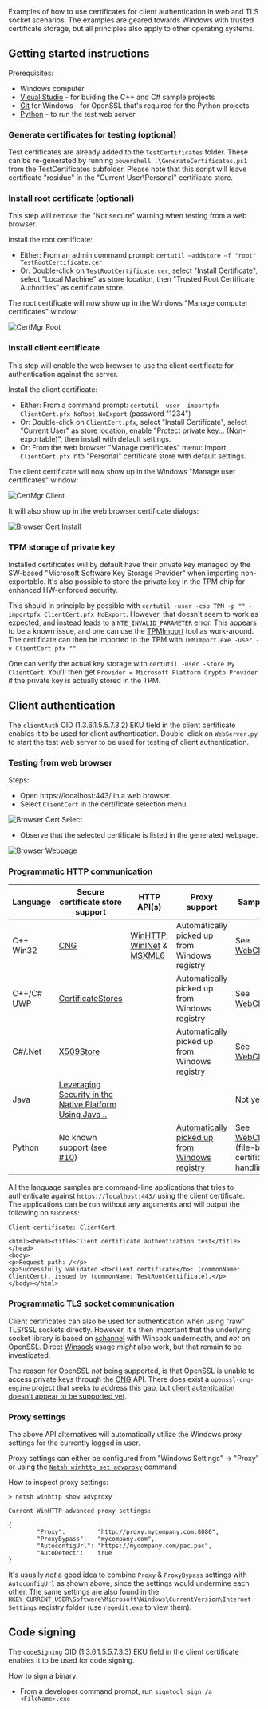Examples of how to use certificates for client authentication in web and TLS socket scenarios. The examples are geared towards Windows with trusted certificate storage, but all principles also apply to other operating systems.


## Getting started instructions

Prerequisites:
* Windows computer
* [Visual Studio](https://visualstudio.microsoft.com/) - for buiding the C++ and C# sample projects
* [Git](https://git-scm.com/) for Windows - for OpenSSL that's required for the Python projects
* [Python](https://www.python.org/) - to run the test web server

### Generate certificates for testing (optional)
Test certificates are already added to the `TestCertificates` folder. These can be re-generated by running `powershell .\GenerateCertificates.ps1` from the TestCertificates subfolder. Please note that this script will leave certificate "residue" in the "Current User\Personal" certificate store.


### Install root certificate (optional)
This step will remove the "Not secure" warning when testing from a web browser.


Install the root certificate:
* Either: From an admin command prompt: `certutil –addstore –f "root" TestRootCertificate.cer`
* Or: Double-click on `TestRootCertificate.cer`, select "Install Certificate", select "Local Machine" as store location, then "Trusted Root Certificate Authorities" as certificate store.

The root certificate will now show up in the Windows "Manage computer certificates" window:

![CertMgr Root](figures/CertMgrRoot.png) 


### Install client certificate
This step will enable the web browser to use the client certificate for authentication against the server.

Install the client certificate:
* Either: From a command prompt: `certutil -user –importpfx ClientCert.pfx NoRoot,NoExport` (password "1234")
* Or: Double-click on `ClientCert.pfx`, select "Install Certificate", select "Current User" as store location, enable "Protect private key... (Non-exportable)", then install with default settings.
* Or: From the web browser "Manage certificates" menu: Import `ClientCert.pfx` into "Personal" certificate store with default settings.

The client certificate will now show up in the Windows "Manage user certificates" window:

![CertMgr Client](figures/CertMgrClient.png) 

It will also show up in the web browser certificate dialogs:

![Browser Cert Install](figures/BrowserCertInstall.png) 


### TPM storage of private key
Installed certificates will by default have their private key managed by the SW-based "Microsoft Software Key Storage Provider" when importing non-exportable. It's also possible to store the private key in the TPM chip for enhanced HW-enforced security.

This should in principle by possible with `certutil -user -csp TPM -p "" -importpfx ClientCert.pfx NoExport`. However, that doesn't seem to work as expected, and instead leads to a `NTE_INVALID_PARAMETER` error. This appears to be a known issue, and one can use the [TPMImport](https://github.com/glueckkanja-pki/TPMImport) tool as work-around. The certificate can then be imported to the TPM with `TPMImport.exe -user -v ClientCert.pfx ""`.

One can verify the actual key storage with `certutil -user -store My ClientCert`. You'll then get `Provider = Microsoft Platform Crypto Provider` if the private key is actually stored in the TPM.


## Client authentication
The `clientAuth` OID (1.3.6.1.5.5.7.3.2) EKU field in the client certificate enables it to be used for client authentication.
Double-click on `WebServer.py` to start the test web server to be used for testing of client authentication.

### Testing from web browser
Steps:
* Open https://localhost:443/ in a web browser.
* Select `ClientCert` in the certificate selection menu.

![Browser Cert Select](figures/BrowserCertSelect.png)

* Observe that the selected certificate is listed in the generated webpage.

![Browser Webpage](figures/BrowserWebpage.png)

### Programmatic HTTP communication

| Language  | Secure certificate store support | HTTP API(s)           | Proxy support | Sample code              | Limitations |
|-----------|----------------------------------|-----------------------|---------------|--------------------------|-------------|
| C++ Win32 | [CNG](https://learn.microsoft.com/en-us/windows/win32/seccng/cng-portal) | [WinHTTP](https://learn.microsoft.com/en-us/windows/win32/winhttp/iwinhttprequest-interface), [WinINet](https://learn.microsoft.com/en-us/windows/win32/wininet/portal) & [MSXML6](https://learn.microsoft.com/en-us/windows/win32/api/msxml6/) | Automatically picked up from Windows registry | See [WebClientCpp](WebClientCpp/) | Unable to access certificates in ["Local Computer\Personal" store with MSXML6](https://stackoverflow.com/a/38779903/3267386). |
| C++/C# UWP| [CertificateStores](https://learn.microsoft.com/en-us/uwp/api/windows.security.cryptography.certificates.certificatestores) | | Automatically picked up from Windows registry | See [WebClientUwp](WebClientUwp/) | Unable to access certificates in ["Local Computer\Personal" store](https://github.com/MicrosoftDocs/winrt-api/issues/2288) |
| C#/.Net   | [X509Store](https://learn.microsoft.com/en-us/dotnet/api/system.security.cryptography.x509certificates.x509store) | | Automatically picked up from Windows registry | See [WebClientNet](WebClientNet/) | None discovered |
| Java      | [Leveraging Security in the Native Platform Using Java ..](https://www.oracle.com/technical-resources/articles/javase/security.html) | | | Not yet tested | TBD |
| Python    |No known support (see [#10](../../issues/10)) | | [Automatically picked up from Windows registry](https://docs.python.org/3/library/urllib.request.html#urllib.request.getproxies) | See [WebClientPy](WebClientPy/) (file-based certificate handling)| [Unable to use certificate store for mTLS](https://github.com/sethmlarson/truststore/issues/78) |

All the language samples are command-line applications that tries to authenticate against `https://localhost:443/` using the client certificate. The applications can be run without any arguments and will output the following on success:
```
Client certificate: ClientCert

<html><head><title>Client certificate authentication test</title></head>
<body>
<p>Request path: /</p>
<p>Successfully validated <b>client certificate</b>: (commonName: ClientCert), issued by (commonName: TestRootCertificate).</p>
</body></html>
```

### Programmatic TLS socket communication
Client certificates can also be used for authentication when using "raw" TLS/SSL sockets directly. However, it's then important that the underlying socket library is based on [schannel](https://learn.microsoft.com/en-us/windows/win32/secauthn/performing-authentication-using-schannel) with Winsock underneath, and _not_ on OpenSSL. Direct [Winsock](https://learn.microsoft.com/en-us/windows/win32/winsock/secure-winsock-programming) usage _might_ also work, but that remain to be investigated.

The reason for OpenSSL _not_ being supported, is that OpenSSL is unable to access private keys through the [CNG](https://learn.microsoft.com/en-us/windows/win32/seccng/cng-portal) API. There does exist a `openssl-cng-engine` project that seeks to address this gap, but [client autentication doesn't appear to be supported yet](https://github.com/rticommunity/openssl-cng-engine/issues/46).

### Proxy settings
The above API alternatives will automatically utilize the Windows proxy settings for the currently logged in user.

Proxy settings can either be configured from "Windows Settings" -> "Proxy" or using the [`Netsh winhttp set advproxy`](https://learn.microsoft.com/en-us/windows/win32/winhttp/netsh-exe-commands#set-advproxy) command


How to inspect proxy settings:
```
> netsh winhttp show advproxy

Current WinHTTP advanced proxy settings:

{
        "Proxy":         "http://proxy.mycompany.com:8080",
        "ProxyBypass":   "mycompany.com",
        "AutoconfigUrl": "https://mycompany.com/pac.pac",
        "AutoDetect":    true
}
```
It's usually _not_ a good idea to combine `Proxy` & `ProxyBypass` settings with `AutoconfigUrl` as shown above, since the settings would undermine each other. The same settings are also found in the `HKEY_CURRENT_USER\Software\Microsoft\Windows\CurrentVersion\Internet Settings` registry folder (use `regedit.exe` to view them).


## Code signing
The `codeSigning` OID (1.3.6.1.5.5.7.3.3) EKU field in the client certificate enables it to be used for code signing.

How to sign a binary:
* From a developer command prompt, run `signtool sign /a <FileName>.exe`
